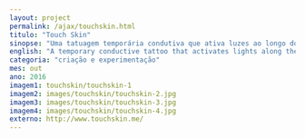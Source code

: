```yaml
---
layout: project
permalink: /ajax/touchskin.html
titulo: "Touch Skin"
sinopse: "Uma tatuagem temporária condutiva que ativa luzes ao longo do corpo. A pesquisa focou nas possibilidades de tintas com diversos materiais, caseiros e de laboratório para executar a tatuagem. Projeto em colaboração com Rita Wu dentro da Residência Artística e Científica do MediaLab/UFG."
english: "A temporary conductive tattoo that activates lights along the body. The research focused on the possibilities of paints with various materials, home and laboratory to perform the tattoo. Project in collaboration with Rita Wu within the Artistic and Scientific Residence of MediaLab / UFG."
categoria: "criação e experimentação"
mes: out
ano: 2016
imagem1: touchskin/touchskin-1
imagem2: images/touchskin/touchskin-2.jpg
imagem3: images/touchskin/touchskin-3.jpg
imagem4: images/touchskin/touchskin-4.jpg
externo: http://www.touchskin.me/
---
```

